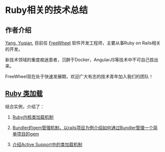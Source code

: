 # Ruby相关的技术总结

## 作者介绍

[Yang, Yuqian]((http://blog.csdn.net/boscoyounglovely)), 目前任 [FreeWheel](http://baike.baidu.com/link?url=CMQTQA8N-eBfrsn5dmazsIFN2KP4PzTV_0lqLYheJzpgvyOHxmdxeARr6nIQa1ZGiFDDhjsTBNSFgRUsz-Rseq) 软件开发工程师，主要从事Ruby on Rails相关的开发。

新技术领域的重度痴迷患者，沉醉于Docker，AngularJS等技术中不可自己拔出来。

FreeWheel现在处于快速发展期，欢迎广大有志的技术青年加入我们的团队！


## [Ruby 类加载](https://github.com/yangyuqian/ruby-articles/blob/master/CLASS-LOADER.md)

结合实例，介绍了：

1. [Ruby内核类加载机制](https://github.com/yangyuqian/ruby-articles/blob/master/CLASS-LOADER.md#loadfilename-wrapfalse--truefalse)

2. [Bundler的gem管理机制，以rails项目为例介绍如何通过Bundler管理一个简单项目的gem](https://github.com/yangyuqian/ruby-articles/blob/master/CLASS-LOADER.md#基于bundler的gem管理机制以rails-app为例)

3. [介绍Active Support中的类加载机制](https://github.com/yangyuqian/ruby-articles/blob/master/CLASS-LOADER.md#activesupport中类加载机制)

